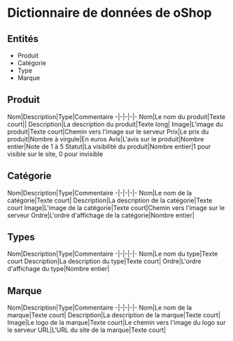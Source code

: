 # Dictionnaire de données de oShop

## Entités

- Produit
- Catégorie
- Type
- Marque

## Produit

Nom|Description|Type|Commentaire
-|-|-|-|-
Nom|Le nom du produit|Texte court||
Description|La description du produit|Texte long|
Image|L'image du produit|Texte court|Chemin vers l'image sur le serveur
Prix|Le prix du produit|Nombre à virgule|En euros
Avis|L'avis sur le produit|Nombre entier|Note de 1 à 5
Statut|La visibilité du produit|Nombre entier|1 pour visible sur le site, 0 pour invisible

## Catégorie

Nom|Description|Type|Commentaire
-|-|-|-|-
Nom|Le nom de la catégorie|Texte court|
Description|La description de la catégorie|Texte court
Image|L'image de la catégorie|Texte court|Chemin vers l'image sur le serveur
Ordre|L'ordre d'affichage de la catégorie|Nombre entier|

## Types

Nom|Description|Type|Commentaire
-|-|-|-|-
Nom|Le nom du type|Texte court
Description|La description du type|Texte court|
Ordre|L'ordre d'affichage du type|Nombre entier|

## Marque

Nom|Description|Type|Commentaire
-|-|-|-|-
Nom|Le nom de la marque|Texte court|
Description|La description de la marque|Texte court|
Image|Le logo de la marque|Texte court|Le chemin vers l'image du logo sur le serveur
URL|L'URL du site de la marque|Texte court|
